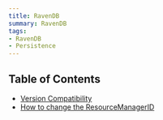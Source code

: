 ```yaml
---
title: RavenDB
summary: RavenDB
tags:
- RavenDB
- Persistence
---
```


## Table of Contents

- [Version Compatibility](version-compatibility.md)
- [How to change the ResourceManagerID](how-to-change-resourcemanagerid.md)